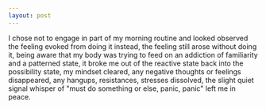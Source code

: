 ```yaml
---
layout: post
---
```


I chose not to engage in part of my morning routine and looked observed the feeling evoked from doing it instead, the feeling still arose without doing it, being aware that my body was trying to feed on an addiction of familiarity and a patterned state,
it broke me out of the reactive state back into the possibility state, my mindset cleared, any negative thoughts or feelings disappeared, any hangups, resistances, stresses dissolved, the slight quiet signal whisper of "must do something or else, panic, panic" left me in peace.  
